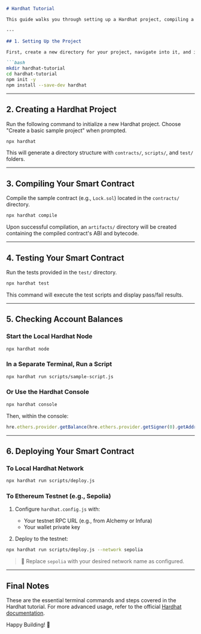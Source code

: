 ````markdown
# Hardhat Tutorial

This guide walks you through setting up a Hardhat project, compiling a smart contract, testing it, and deploying it to a network such as Hardhat's local node or a public testnet like Sepolia.

---

## 1. Setting Up the Project

First, create a new directory for your project, navigate into it, and initialize a Node.js project. Then install Hardhat as a development dependency.

```bash
mkdir hardhat-tutorial
cd hardhat-tutorial
npm init -y
npm install --save-dev hardhat
````

---

## 2. Creating a Hardhat Project

Run the following command to initialize a new Hardhat project. Choose "Create a basic sample project" when prompted.

```bash
npx hardhat
```

This will generate a directory structure with `contracts/`, `scripts/`, and `test/` folders.

---

## 3. Compiling Your Smart Contract

Compile the sample contract (e.g., `Lock.sol`) located in the `contracts/` directory.

```bash
npx hardhat compile
```

Upon successful compilation, an `artifacts/` directory will be created containing the compiled contract's ABI and bytecode.

---

## 4. Testing Your Smart Contract

Run the tests provided in the `test/` directory.

```bash
npx hardhat test
```

This command will execute the test scripts and display pass/fail results.

---

## 5. Checking Account Balances

### Start the Local Hardhat Node

```bash
npx hardhat node
```

### In a Separate Terminal, Run a Script

```bash
npx hardhat run scripts/sample-script.js
```

### Or Use the Hardhat Console

```bash
npx hardhat console
```

Then, within the console:

```javascript
hre.ethers.provider.getBalance(hre.ethers.provider.getSigner(0).getAddress())
```

---

## 6. Deploying Your Smart Contract

### To Local Hardhat Network

```bash
npx hardhat run scripts/deploy.js
```

### To Ethereum Testnet (e.g., Sepolia)

1. Configure `hardhat.config.js` with:

   * Your testnet RPC URL (e.g., from Alchemy or Infura)
   * Your wallet private key

2. Deploy to the testnet:

```bash
npx hardhat run scripts/deploy.js --network sepolia
```

> 🔁 Replace `sepolia` with your desired network name as configured.

---

## Final Notes

These are the essential terminal commands and steps covered in the Hardhat tutorial. For more advanced usage, refer to the official [Hardhat documentation](https://hardhat.org/).

Happy Building! 🚀

```

